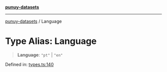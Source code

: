 [**punuy-datasets**](../README.md)

***

[punuy-datasets](../README.md) / Language

# Type Alias: Language

> **Language**: `"pt"` \| `"en"`

Defined in: [types.ts:140](https://github.com/andrefs/punuy-datasets/blob/4f4a939211d2cce016e60a187467f8bafbe5c3b7/src/lib/types.ts#L140)
